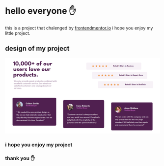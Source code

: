 # hello everyone ✋

this is a project that chalenged by [frontendmentor.io](https://www.frontendmentor.io/home) i hope you enjoy my little project.

## design of my project
   <img src="./images/Screenshot%20from%202022-08-14%2019-13-27.png" alt="project view" max-width ="850">


### i hope you enjoy my project
### thank you ✋